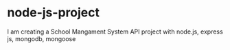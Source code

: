 # node-js-project
I am creating a School Mangament System API project with node.js, express js, mongodb, mongoose
